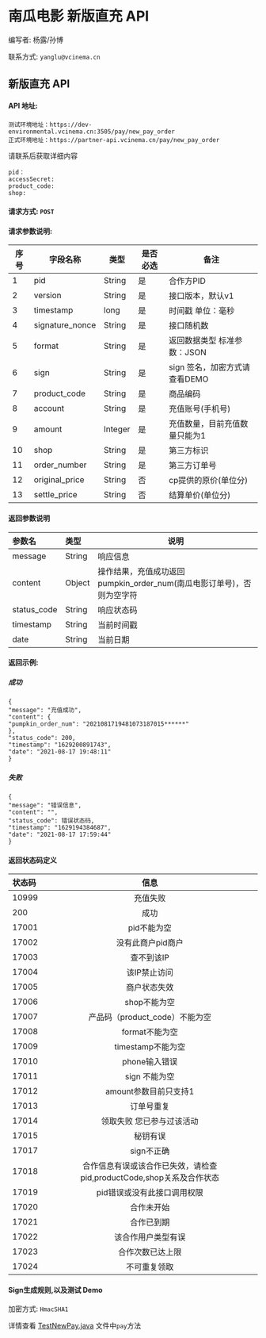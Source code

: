 # 南瓜电影 新版直充 API

编写者: 杨露/孙博 

联系方式: `yanglu@vcinema.cn` 


## 新版直充 API

#### API 地址: 

```
测试环境地址：https://dev-environmental.vcinema.cn:3505/pay/new_pay_order
正式环境地址：https://partner-api.vcinema.cn/pay/new_pay_order
```

请联系后获取详细内容
```
pid：
accessSecret:
product_code: 
shop:
```

#### 请求方式: `POST`

#### 请求参数说明:

序号  | 字段名称         |   类型  | 是否必选| 备注|
---- | -------         | ------ | ----- | -----
  1  |  pid            | String |是| 合作方PID
  2  | version         | String |是| 接口版本，默认v1
  3  | timestamp       | long   |是| 时间戳 单位：毫秒
  4  | signature_nonce | String |是| 接口随机数
  5  | format          | String |是| 返回数据类型 标准参数：JSON
  6  | sign            | String |是| sign 签名，加密方式请查看DEMO
  7  | product_code    | String |是| 商品编码 
  8  | account         | String |是| 充值账号(手机号)
  9  | amount          | Integer|是| 充值数量，目前充值数量只能为1
  10  | shop           | String |是| 第三方标识
  11  | order_number   | String |是| 第三方订单号
  12  | original_price | String |否| cp提供的原价(单位分)
  13  | settle_price   | String |否| 结算单价(单位分)


#### 返回参数说明
|参数名|类型|说明|
|:----    |:----- |-----   |
|message     |String |响应信息 |
|content     |Object | 操作结果，充值成功返回pumpkin_order_num(南瓜电影订单号)，否则为空字符 |
|status_code |String |响应状态码 |
|timestamp   |String | 当前时间戳 |
|date        |String | 当前日期 |

#### 返回示例:


##### 成功

```
{
"message": "充值成功",
"content": {
"pumpkin_order_num": "2021081719481073187015******"
},
"status_code": 200,
"timestamp": "1629200891743",
"date": "2021-08-17 19:48:11"
}
```

##### 失败

```
{
"message": "错误信息",
"content": "",
"status_code": 错误状态码,
"timestamp": "1629194384687",
"date": "2021-08-17 17:59:44"
}
```

#### 返回状态码定义

| 状态码  | 信息  |  
| :------------ |:---------------:| 
|10999|充值失败|
|200|成功|
|17001|pid不能为空|
|17002|没有此商户pid商户|
|17003|查不到该IP|
|17004|该IP禁止访问|
|17005|商户状态失效|
|17006|shop不能为空|
|17007|产品码（product_code）不能为空|
|17008|format不能为空|
|17009|timestamp不能为空|
|17010|phone输入错误|
|17011|sign 不能为空|
|17012|amount参数目前只支持1|
|17013|订单号重复|
|17014|领取失败 您已参与过该活动|
|17015|秘钥有误|
|17017|sign不正确|
|17018|合作信息有误或该合作已失效，请检查pid,productCode,shop关系及合作状态|
|17019|pid错误或没有此接口调用权限|
|17020|合作未开始|
|17021|合作已到期|
|17022|该合作用户类型有误|
|17023|合作次数已达上限|
|17024|不可重复领取|


#### Sign生成规则,以及测试 Demo

加密方式: `HmacSHA1`

详情查看 [TestNewPay.java](https://github.com/pumpkin-movie/pumpkin_partner_api_demo/blob/master/src/test/java/cn/vcinema/partner/TestNewPay.java) 文件中`pay`方法
